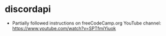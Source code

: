 # discordapi

- Partially followed instructions on freeCodeCamp.org YouTube channel: https://www.youtube.com/watch?v=SPTfmiYiuok

